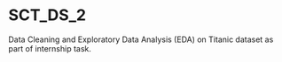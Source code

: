 # SCT_DS_2
Data Cleaning and Exploratory Data Analysis (EDA) on Titanic dataset as part of internship task.
